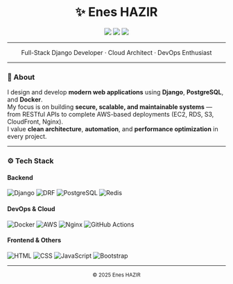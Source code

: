 <h1 align="center">✨ Enes HAZIR</h1>

<p align="center">
  <a href="https://eneshazir.com/" target="_blank"><img src="https://img.shields.io/badge/Portfolio-242424?style=for-the-badge&logo=google-chrome&logoColor=fed142&labelColor=242424"></a>
  <a href="https://eneshazr.medium.com/" target="_blank"><img src="https://img.shields.io/badge/Medium-242424?style=for-the-badge&logo=medium&logoColor=fed142&labelColor=242424"></a>
  <a href="https://www.linkedin.com/in/eneshazr" target="_blank"><img src="https://img.shields.io/badge/LinkedIn-242424?style=for-the-badge&logo=linkedin&logoColor=fed142&labelColor=242424"></a>
</p>

---

<p align="center">Full-Stack Django Developer · Cloud Architect · DevOps Enthusiast</p>

---

### 🧠 About  
I design and develop **modern web applications** using **Django**, **PostgreSQL**, and **Docker**.  
My focus is on building **secure, scalable, and maintainable systems** — from RESTful APIs to complete AWS-based deployments (EC2, RDS, S3, CloudFront, Nginx).  
I value **clean architecture**, **automation**, and **performance optimization** in every project.

---

### ⚙️ Tech Stack

#### Backend  
![Django](https://img.shields.io/badge/-Django-242424?style=flat&logo=django&logoColor=fed142)
![DRF](https://img.shields.io/badge/-Django_REST_Framework-242424?style=flat&logo=django&logoColor=fed142)
![PostgreSQL](https://img.shields.io/badge/-PostgreSQL-242424?style=flat&logo=postgresql&logoColor=fed142)
![Redis](https://img.shields.io/badge/-Redis-242424?style=flat&logo=redis&logoColor=fed142)

#### DevOps & Cloud  
![Docker](https://img.shields.io/badge/-Docker-242424?style=flat&logo=docker&logoColor=fed142)
![AWS](https://img.shields.io/badge/-AWS-242424?style=flat&logo=amazonaws&logoColor=fed142)
![Nginx](https://img.shields.io/badge/-Nginx-242424?style=flat&logo=nginx&logoColor=fed142)
![GitHub Actions](https://img.shields.io/badge/-GitHub_Actions-242424?style=flat&logo=githubactions&logoColor=fed142)

#### Frontend & Others  
![HTML](https://img.shields.io/badge/-HTML5-242424?style=flat&logo=html5&logoColor=fed142)
![CSS](https://img.shields.io/badge/-CSS3-242424?style=flat&logo=css3&logoColor=fed142)
![JavaScript](https://img.shields.io/badge/-JavaScript-242424?style=flat&logo=javascript&logoColor=fed142)
![Bootstrap](https://img.shields.io/badge/-Bootstrap-242424?style=flat&logo=bootstrap&logoColor=fed142)

---

<p align="center"><sub>© 2025 Enes HAZIR</sub></p>
